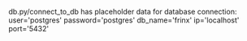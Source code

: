 db.py/connect_to_db has placeholder data for database connection:
user='postgres'
password='postgres'
db_name='frinx'
ip='localhost'
port='5432'